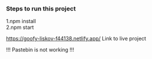### Steps to run this project

1.npm install<br>
2.npm start

https://goofy-liskov-f44138.netlify.app/ Link to live project

!!! Pastebin is not working !!!
